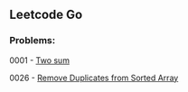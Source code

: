## Leetcode Go

### Problems:

0001 - [Two sum](https://leetcode.com/problems/two-sum/)

0026 - [Remove Duplicates from Sorted Array](https://leetcode.com/problems/remove-duplicates-from-sorted-array/)
